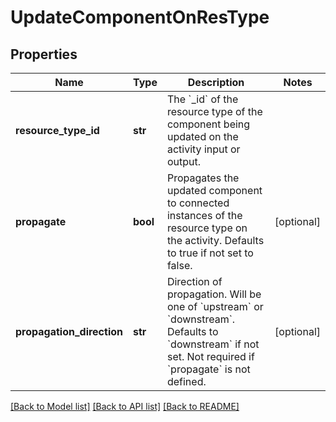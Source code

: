 # UpdateComponentOnResType

## Properties
Name | Type | Description | Notes
------------ | ------------- | ------------- | -------------
**resource_type_id** | **str** | The &#x60;_id&#x60; of the resource type of the component being updated on the activity input or output.  | 
**propagate** | **bool** | Propagates the updated component to connected instances of the resource type on the activity. Defaults to true if not set to false. | [optional] 
**propagation_direction** | **str** | Direction of propagation. Will be one of &#x60;upstream&#x60; or &#x60;downstream&#x60;. Defaults to &#x60;downstream&#x60; if not set. Not required if &#x60;propagate&#x60; is not defined. | [optional] 

[[Back to Model list]](../README.md#documentation-for-models) [[Back to API list]](../README.md#documentation-for-api-endpoints) [[Back to README]](../README.md)


